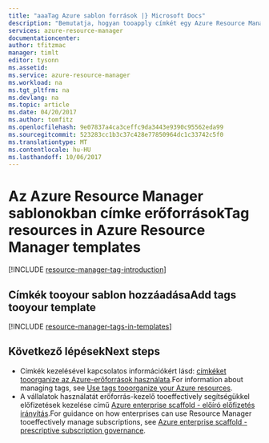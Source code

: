 ```yaml
---
title: "aaaTag Azure sablon források |} Microsoft Docs"
description: "Bemutatja, hogyan tooapply címkét egy Azure Resource Manager sablon tooresources"
services: azure-resource-manager
documentationcenter: 
author: tfitzmac
manager: timlt
editor: tysonn
ms.assetid: 
ms.service: azure-resource-manager
ms.workload: na
ms.tgt_pltfrm: na
ms.devlang: na
ms.topic: article
ms.date: 04/20/2017
ms.author: tomfitz
ms.openlocfilehash: 9e07837a4ca3ceffc9da3443e9390c95562eda99
ms.sourcegitcommit: 523283cc1b3c37c428e77850964dc1c33742c5f0
ms.translationtype: MT
ms.contentlocale: hu-HU
ms.lasthandoff: 10/06/2017
---
```

# <a name="tag-resources-in-azure-resource-manager-templates"></a><span data-ttu-id="be422-103">Az Azure Resource Manager sablonokban címke erőforrások</span><span class="sxs-lookup"><span data-stu-id="be422-103">Tag resources in Azure Resource Manager templates</span></span>
[!INCLUDE [resource-manager-tag-introduction](../../includes/resource-manager-tag-introduction.md)]

## <a name="add-tags-tooyour-template"></a><span data-ttu-id="be422-104">Címkék tooyour sablon hozzáadása</span><span class="sxs-lookup"><span data-stu-id="be422-104">Add tags tooyour template</span></span>

[!INCLUDE [resource-manager-tags-in-templates](../../includes/resource-manager-tags-in-templates.md)]

## <a name="next-steps"></a><span data-ttu-id="be422-105">Következő lépések</span><span class="sxs-lookup"><span data-stu-id="be422-105">Next steps</span></span>
* <span data-ttu-id="be422-106">Címkék kezelésével kapcsolatos információkért lásd: [címkéket tooorganize az Azure-erőforrások használata](resource-group-using-tags.md).</span><span class="sxs-lookup"><span data-stu-id="be422-106">For information about managing tags, see [Use tags tooorganize your Azure resources](resource-group-using-tags.md).</span></span>
* <span data-ttu-id="be422-107">A vállalatok használatát erőforrás-kezelő tooeffectively segítségükkel előfizetések kezelése című [Azure enterprise scaffold - előíró előfizetés irányítás](resource-manager-subscription-governance.md).</span><span class="sxs-lookup"><span data-stu-id="be422-107">For guidance on how enterprises can use Resource Manager tooeffectively manage subscriptions, see [Azure enterprise scaffold - prescriptive subscription governance](resource-manager-subscription-governance.md).</span></span>

